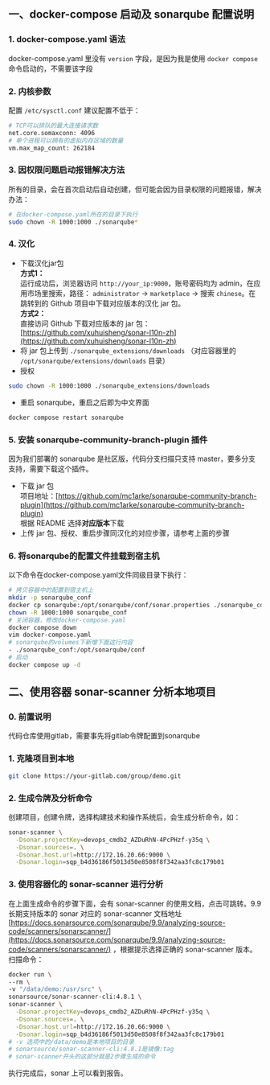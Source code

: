 ## 一、docker-compose 启动及 sonarqube 配置说明
### 1. docker-compose.yaml 语法
docker-compose.yaml 里没有 `version` 字段，是因为我是使用 `docker compose` 命令启动的，不需要该字段 
### 2. 内核参数
配置 `/etc/sysctl.conf` 建议配置不低于：
```bash
# TCP可以排队的最大连接请求数
net.core.somaxconn: 4096
# 单个进程可以拥有的虚拟内存区域的数量
vm.max_map_count: 262184
```
### 3. 因权限问题启动报错解决方法
所有的目录，会在首次启动后自动创建，但可能会因为目录权限的问题报错，解决办法：
```bash
# 在docker-compose.yaml所在的目录下执行
sudo chown -R 1000:1000 ./sonarqube*
```
### 4. 汉化
- 下载汉化jar包  
**方式1：**  
运行成功后，浏览器访问 `http://your_ip:9000`，账号密码均为 admin，在应用市场里搜索，路径： `administrator` -> `marketplace` -> 搜索 `chinese`。在跳转到的 Github 项目中下载对应版本的汉化 jar 包。  
**方式2：**  
直接访问 Github 下载对应版本的 jar 包：[https://github.com/xuhuisheng/sonar-l10n-zh](https://github.com/xuhuisheng/sonar-l10n-zh)  
- 将 jar 包上传到 `./sonarqube_extensions/downloads` （对应容器里的 `/opt/sonarqube/extensions/downloads` 目录）  
- 授权
```bash
sudo chown -R 1000:1000 ./sonarqube_extensions/downloads
```
- 重启 sonarqube，重启之后即为中文界面
```bash
docker compose restart sonarqube
```

### 5. 安装 sonarqube-community-branch-plugin 插件
因为我们部署的 sonarqube 是社区版，代码分支扫描只支持 master，要多分支支持，需要下载这个插件。
- 下载 jar 包  
项目地址：[https://github.com/mc1arke/sonarqube-community-branch-plugin](https://github.com/mc1arke/sonarqube-community-branch-plugin)  
根据 README 选择**对应版本**下载  
- 上传 jar 包、授权、重启步骤同汉化的对应步骤，请参考上面的步骤  
### 6. 将sonarqube的配置文件挂载到宿主机
以下命令在docker-compose.yaml文件同级目录下执行：
```bash
# 拷贝容器中的配置到宿主机上
mkdir -p sonarqube_conf
docker cp sonarqube:/opt/sonarqube/conf/sonar.properties ./sonarqube_conf/sonar.properties
chown -R 1000:1000 sonarqube_conf
# 关闭容器，修改docker-compose.yaml
docker compose down
vim docker-compose.yaml
# sonarqube的volumes下新增下面这行内容
- ./sonarqube_conf:/opt/sonarqube/conf
# 启动
docker compose up -d
```
## 二、使用容器 sonar-scanner 分析本地项目
### 0. 前置说明
代码仓库使用gitlab，需要事先将gitlab令牌配置到sonarqube
### 1. 克隆项目到本地
```bash
git clone https://your-gitlab.com/group/demo.git
```
### 2. 生成令牌及分析命令
创建项目，创建令牌，选择构建技术和操作系统后，会生成分析命令，如：
```bash
sonar-scanner \
  -Dsonar.projectKey=devops_cmdb2_AZDuRhN-4PcPHzf-y35q \
  -Dsonar.sources=. \
  -Dsonar.host.url=http://172.16.20.66:9000 \
  -Dsonar.login=sqp_b4d36186f5013d50e8508f8f342aa3fc8c179b01
```
### 3. 使用容器化的 sonar-scanner 进行分析
在上面生成命令的步骤下面，会有 sonar-scanner 的使用文档，点击可跳转。9.9 长期支持版本的 sonar 对应的 sonar-scanner 文档地址 [https://docs.sonarsource.com/sonarqube/9.9/analyzing-source-code/scanners/sonarscanner/](https://docs.sonarsource.com/sonarqube/9.9/analyzing-source-code/scanners/sonarscanner/) ，根据提示选择正确的 sonar-scanner 版本。  
扫描命令：
```bash
docker run \
--rm \
-v "/data/demo:/usr/src" \
sonarsource/sonar-scanner-cli:4.8.1 \
sonar-scanner \
  -Dsonar.projectKey=devops_cmdb2_AZDuRhN-4PcPHzf-y35q \
  -Dsonar.sources=. \
  -Dsonar.host.url=http://172.16.20.66:9000 \
  -Dsonar.login=sqp_b4d36186f5013d50e8508f8f342aa3fc8c179b01
# -v 选项中的/data/demo是本地项目的目录
# sonarsource/sonar-scanner-cli:4.8.1是镜像:tag
# sonar-scanner开头的这部分就是2步骤生成的命令
```
执行完成后，sonar 上可以看到报告。
